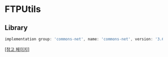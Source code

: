 # FTPUtils

## Library
```gradle
implementation group: 'commons-net', name: 'commons-net', version: '3.6'
```

[[참고 페이지]](https://underground2.tistory.com/12)
